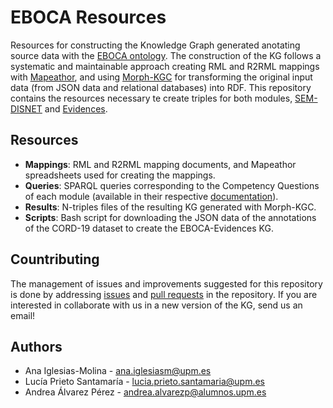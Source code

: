 # EBOCA Resources
Resources for constructing the Knowledge Graph generated anotating source data with the [EBOCA ontology](https://w3id.org/eboca/portal). The construction of the KG follows a systematic and maintainable approach creating RML and R2RML mappings with [Mapeathor](https://github.com/oeg-upm/mapeathor), and using [Morph-KGC](https://github.com/oeg-upm/morph-kgc) for transforming the original input data (from JSON data and relational databases) into RDF. This repository contains the resources necessary te create triples for both modules, [SEM-DISNET](https://w3id.org/eboca/sem-disnet) and [Evidences](https://w3id.org/eboca/evidences). 

## Resources
* **Mappings**: RML and R2RML mapping documents, and Mapeathor spreadsheets used for creating the mappings.
* **Queries**: SPARQL queries corresponding to the Competency Questions of each module (available in their respective [documentation](https://w3id.org/eboca/portal)).
* **Results**: N-triples files of the resulting KG generated with Morph-KGC.
* **Scripts**: Bash script for downloading the JSON data of the annotations of the CORD-19 dataset to create the EBOCA-Evidences KG.

## Countributing
The management of issues and improvements suggested for this repository is done by addressing [issues](https://github.com/drugs4covid/EBOCA-KG/issues) and [pull requests](https://github.com/drugs4covid/EBOCA-KG/pulls) in the repository. If you are interested in collaborate with us in a new version of the KG, send us an email!

## Authors
* Ana Iglesias-Molina - [ana.iglesiasm@upm.es](mailto:ana.iglesiasm@upm.es)
* Lucía Prieto Santamaría - [lucia.prieto.santamaria@upm.es](mailto:lucia.prieto.santamaria@upm.es)
* Andrea Álvarez Pérez - [andrea.alvarezp@alumnos.upm.es](andrea.alvarezp@alumnos.upm.es)
